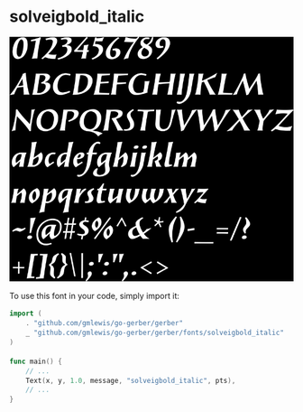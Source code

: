 # solveigbold_italic

![solveigbold_italic](solveigbold_italic.png)

To use this font in your code, simply import it:

```go
import (
	. "github.com/gmlewis/go-gerber/gerber"
	_ "github.com/gmlewis/go-gerber/gerber/fonts/solveigbold_italic"
)

func main() {
	// ...
	Text(x, y, 1.0, message, "solveigbold_italic", pts),
	// ...
}
```
